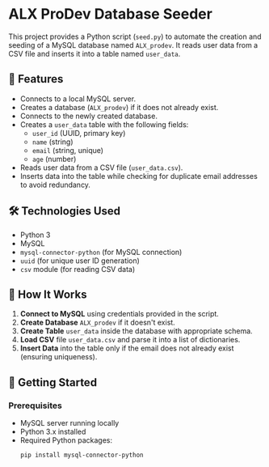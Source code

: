 # ALX ProDev Database Seeder

This project provides a Python script (`seed.py`) to automate the creation and seeding of a MySQL database named `ALX_prodev`. It reads user data from a CSV file and inserts it into a table named `user_data`.

## 📌 Features

- Connects to a local MySQL server.
- Creates a database (`ALX_prodev`) if it does not already exist.
- Connects to the newly created database.
- Creates a `user_data` table with the following fields:
  - `user_id` (UUID, primary key)
  - `name` (string)
  - `email` (string, unique)
  - `age` (number)
- Reads user data from a CSV file (`user_data.csv`).
- Inserts data into the table while checking for duplicate email addresses to avoid redundancy.

## 🛠️ Technologies Used

- Python 3
- MySQL
- `mysql-connector-python` (for MySQL connection)
- `uuid` (for unique user ID generation)
- `csv` module (for reading CSV data)


## 🔄 How It Works

1. **Connect to MySQL** using credentials provided in the script.
2. **Create Database** `ALX_prodev` if it doesn't exist.
3. **Create Table** `user_data` inside the database with appropriate schema.
4. **Load CSV** file `user_data.csv` and parse it into a list of dictionaries.
5. **Insert Data** into the table only if the email does not already exist (ensuring uniqueness).

## 🚀 Getting Started

### Prerequisites

- MySQL server running locally
- Python 3.x installed
- Required Python packages:
  ```bash
  pip install mysql-connector-python

